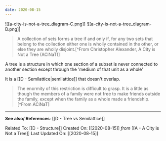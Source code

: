 ```yaml
---
date: 2020-08-15
---
```


![[a-city-is-not-a-tree_diagram-C.png]]
![[a-city-is-not-a-tree_diagram-D.png]]

> A collection of sets forms a tree if and only if, for any two sets that belong to the collection either one is wholly contained in the other, or else they are wholly disjoint.[^From Christopher Alexander, A City is Not a Tree (ACiNaT)]

A tree is a structure in which one section of a subset is never connected to another section except through the 'medium of that unit as a whole'

It is a [[D - Semilattice|semilattice]] that doesn't overlap.

> The enormity of this restriction is difficult to grasp. It is a little as though the members of a family were not free to make friends outside the family, except when the family as a whole made a friendship.[^From ACiNaT]

---
**See also/ References**:
[[D - Tree vs Semilattice]]

Related To: [[D - Structure]]
Created On: [[2020-08-15]] *from* [[A - A City is Not a Tree]]
Last Updated On: [[2020-08-15]]
